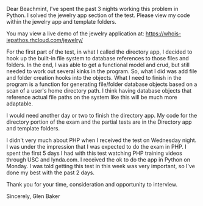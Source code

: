 Dear Beachmint,
I've spent the past 3 nights working this problem in Python.  I solved the jewelry app section of the test.  Please view my code within the jewelry app and template folders.

You may view a live demo of the jewelry application at:
https://whois-iepathos.rhcloud.com/jewelry/

For the first part of the test, in what I called the directory app, I decided to hook up the built-in file system to database references to those files and folders.  In the end, I was able to get a functional model and crud, but still needed to work out several kinks in the program.  So, what I did was add file and folder creation hooks into the objects.  What I need to finish in the program is a function for generating file/folder database objects based on a scan of a user's home directory path.  I think having database objects that reference actual file paths on the system like this will be much more adaptable.

I would need another day or two to finish the directory app.  My code for the directory portion of the exam and the partial tests are in the Directory app and template folders.

I didn't very much about PHP when I received the test on Wednesday night.  I was under the impression that I was expected to do the exam in PHP.  I spent the first 5 days I had with this test watching PHP training videos through USC and lynda.com.  I received the ok to do the app in Python on Monday.  I was told getting this test in this week was very important, so I've done my best with the past 2 days.

Thank you for your time, consideration and opportunity to interview.

Sincerely,
Glen Baker

